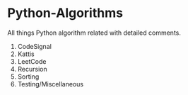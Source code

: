 # Python-Algorithms

All things Python algorithm related with detailed comments.

1. CodeSignal
2. Kattis
3. LeetCode
4. Recursion
5. Sorting
6. Testing/Miscellaneous
